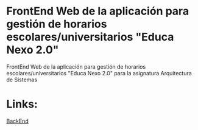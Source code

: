 # FrontEnd Web de la aplicación para gestión de horarios escolares/universitarios "Educa Nexo 2.0"
FrontEnd Web de la aplicación para gestión de horarios escolares/universitarios "Educa Nexo 2.0" para la asignatura Arquitectura de Sistemas
# Links:
[BackEnd](https://github.com/Hero472/educa-nexo-2.0-backend)
